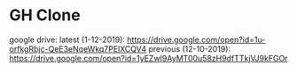 # GH Clone
google drive: 
latest (1-12-2019): https://drive.google.com/open?id=1u-orfkgRbjc-QeE3eNqeWkq7PElXCQV4
previous (12-10-2019): https://drive.google.com/open?id=1yEZwI9AyMT00u58zH9dfTTkjVJ9kFGOr

